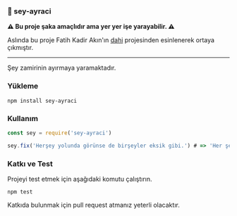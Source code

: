 ### :hatching_chick: sey-ayraci

**:warning: Bu proje şaka amaçlıdır ama yer yer işe yarayabilir. :warning:**

Aslında bu proje Fatih Kadir Akın'ın [dahi](https://github.com/f/dahi) projesinden esinlenerek ortaya çıkmıştır. 

---

Şey zamirinin ayırmaya yaramaktadır.

### Yükleme

```shell script
npm install sey-ayraci
```

### Kullanım

```js
const sey = require('sey-ayraci')

sey.fix('Herşey yolunda görünse de birşeyler eksik gibi.') # => 'Her şey yolunda görünse de bir şeyler eksik gibi.'
```

### Katkı ve Test

Projeyi test etmek için aşağıdaki komutu çalıştırın.

```shell script
npm test
```

Katkıda bulunmak için pull request atmanız yeterli olacaktır.
